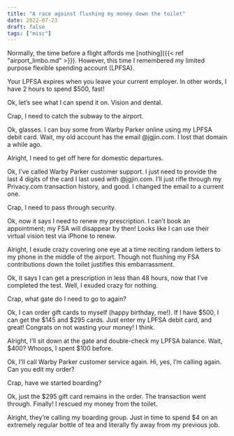 ```yaml
---
title: "A race against flushing my money down the toilet"
date: 2022-07-23
draft: false
tags: ["misc"]
---
```

Normally, the time before a flight affords me [nothing]({{< ref "airport_limbo.md" >}}). However, this time I remembered my limited purpose flexible spending account (LPFSA).

Your LPFSA expires when you leave your current employer. In other words, I have 2 hours to spend $500, fast!

Ok, let’s see what I can spend it on. Vision and dental.

Crap, I need to catch the subway to the airport.

Ok, glasses. I can buy some from Warby Parker online using my LPFSA debit card. Wait, my old account has the email @jgjin.com. I lost that domain a while ago.

Alright, I need to get off here for domestic departures.

Ok, I’ve called Warby Parker customer support. I just need to provide the last 4 digits of the card I last used with @jgjin.com. I’ll just rifle through my Privacy.com transaction history, and good. I changed  the email to a current one. 

Crap, I need to pass through security.

Ok, now it says I need to renew my prescription. I can’t book an appointment; my FSA will disappear by then! Looks like I can use their virtual vision test via iPhone to renew.

Alright, I exude crazy covering one eye at a time reciting random letters to my phone in the middle of the airport. Though not flushing my FSA contributions down the toilet justifies this embarrassment.

Ok, it says I can get a prescription in less than 48 hours, now that I’ve completed the test. Well, I exuded crazy for nothing.

Crap, what gate do I need to go to again? 

Ok, I can order gift cards to myself (happy birthday, me!). If I have $500, I can get the $145 and $295 cards. Just enter my LPFSA debit card, and great! Congrats on not wasting your money! I think.

Alright, I’ll sit down at the gate and double-check my LPFSA balance. Wait, $400? Whoops, I spent $100 before.

Ok, I’ll call Warby Parker customer service again. Hi, yes, I’m calling again. Can you edit my order? 

Crap, have we started boarding?

Ok, just the $295 gift card remains in the order. The transaction went through. Finally! I rescued my money from the toilet.

Alright, they’re calling my boarding group. Just in time to spend $4 on an extremely regular bottle of tea and literally fly away from my previous job.
